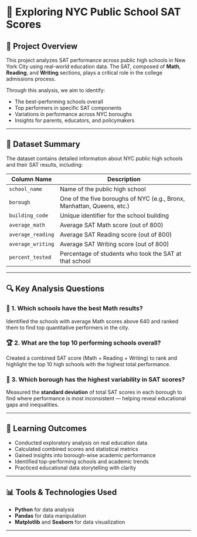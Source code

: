 # 🏫 Exploring NYC Public School SAT Scores

## 📌 Project Overview

This project analyzes SAT performance across public high schools in New York City using real-world education data. The SAT, composed of **Math**, **Reading**, and **Writing** sections, plays a critical role in the college admissions process.

Through this analysis, we aim to identify:
- The best-performing schools overall
- Top performers in specific SAT components
- Variations in performance across NYC boroughs
- Insights for parents, educators, and policymakers

---

## 📁 Dataset Summary

The dataset contains detailed information about NYC public high schools and their SAT results, including:

| Column Name         | Description                                                                 |
|---------------------|-----------------------------------------------------------------------------|
| `school_name`       | Name of the public high school                                               |
| `borough`           | One of the five boroughs of NYC (e.g., Bronx, Manhattan, Queens, etc.)       |
| `building_code`     | Unique identifier for the school building                                    |
| `average_math`      | Average SAT Math score (out of 800)                                          |
| `average_reading`   | Average SAT Reading score (out of 800)                                       |
| `average_writing`   | Average SAT Writing score (out of 800)                                       |
| `percent_tested`    | Percentage of students who took the SAT at that school                      |

---

## 🔍 Key Analysis Questions

### 🧮 1. Which schools have the best Math results?
Identified the schools with average Math scores above 640 and ranked them to find top quantitative performers in the city.

### 🏆 2. What are the top 10 performing schools overall?
Created a combined SAT score (Math + Reading + Writing) to rank and highlight the top 10 high schools with the highest total performance.

### 🌆 3. Which borough has the highest variability in SAT scores?
Measured the **standard deviation** of total SAT scores in each borough to find where performance is most inconsistent — helping reveal educational gaps and inequalities.

---

## 🧠 Learning Outcomes

- Conducted exploratory analysis on real education data  
- Calculated combined scores and statistical metrics  
- Gained insights into borough-wise academic performance  
- Identified top-performing schools and academic trends  
- Practiced educational data storytelling with clarity

---

## 📊 Tools & Technologies Used

- **Python** for data analysis  
- **Pandas** for data manipulation  
- **Matplotlib** and **Seaborn** for data visualization 

---

